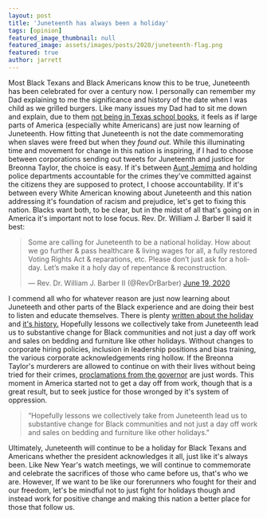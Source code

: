 ```yaml
---
layout: post
title: 'Juneteenth has always been a holiday'
tags: [opinion]
featured_image_thumbnail: null
featured_image: assets/images/posts/2020/juneteenth-flag.png
featured: true
author: jarrett
---
```


Most Black Texans and Black Americans know this to be true, Juneteenth has been celebrated for over a century now. I personally can remember my Dad explaining to me the significance and history of the date when I was child as we grilled burgers. Like many issues my Dad had to sit me down and explain, due to them [not being in Texas school books](https://news.yahoo.com/did-learn-juneteenth-school-many-210400496.html), it feels as if large parts of America (especially white Americans) are just now learning of Juneteenth. <!--more--> How fitting that Juneteenth is not the date commemorating when slaves were freed but when they *found out*. While this illuminating time and movement for change in this nation is inspiring, if I had to choose between corporations sending out tweets for Juneteenth and justice for Breonna Taylor, the choice is easy. If it's between [Aunt Jemima](https://www.cnn.com/2020/06/19/business/racist-brands-aunt-jemima-chiquita/index.html) and holding police departments accountable for the crimes they've committed against the citizens they are supposed to protect, I choose accountability. If it's between every White American knowing about Juneteenth and this nation addressing it's foundation of racism and prejudice, let's get to fixing this nation. Blacks want both, to be clear, but in the midst of all that's going on in America it's important not to lose focus. Rev. Dr. William J. Barber II said it best:

<blockquote class="twitter-tweet tw-align-center "><p lang="en" dir="ltr">Some are calling for Juneteenth to be a national holiday. How about we go further &amp; pass healthcare &amp; living wages for all, a fully restored Voting Rights Act &amp; reparations, etc. Please don’t just ask for a holiday. Let’s make it a holy day of repentance &amp; reconstruction.</p>&mdash; Rev. Dr. William J. Barber II (@RevDrBarber) <a href="https://twitter.com/RevDrBarber/status/1273993146960052225?ref_src=twsrc%5Etfw">June 19, 2020</a></blockquote> <script async src="https://platform.twitter.com/widgets.js" charset="utf-8"></script>


I commend all who for whatever reason are just now learning about Juneteeth and other parts of the Black experience and are doing their best to listen and educate themselves. There is plenty [written about the holiday](https://www.nytimes.com/article/juneteenth-day-celebration.html) and [it's history.](https://www.pbs.org/wnet/african-americans-many-rivers-to-cross/history/what-is-juneteenth/) Hopefully lessons we collectively take from Juneteenth lead us to substantive change for Black communities and not just a day off work and sales on bedding and furniture like other holidays. Without changes to corporate hiring policies, inclusion in leadership positions and bias training, the various corporate acknowledgements  ring hollow. If the Breonna Taylor's murderers are allowed to continue on with their lives without being tried for their crimes, [proclamations from the governor](https://www.wlky.com/article/gov-beshear-signs-proclamation-making-friday-juneteenth-national-freedom-day/32910987) are just words. This moment in America started not to get a day off from work, though that is a great result, but to seek justice for those wronged by it's system of oppression.

<blockquote class="alignleft">“Hopefully lessons we collectively take from Juneteenth lead us to substantive change for Black communities and not just a day off work and sales on bedding and furniture like other holidays."</blockquote>

Ultimately, Juneteenth will continue to be a holiday for Black Texans and Americans whether the president acknowledges it all, just like it's always been. Like New Year's watch meetings, we will continue to commemorate and celebrate the sacrifices of those who came before us, that's who we are. However, If we want to be like our forerunners who fought for their and our freedom, let's be mindful not to just fight for holidays though and instead work for positive change and making this nation a better place for those that follow us.

